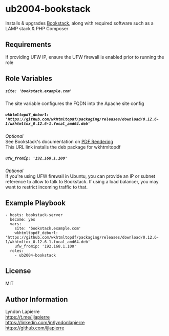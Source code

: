 ub2004-bookstack
=========

Installs & upgrades [Bookstack](https://www.bookstackapp.com), along with required software such as a LAMP stack & PHP Composer

Requirements
------------

If providing UFW IP, ensure the UFW firewall is enabled prior to running the role

Role Variables
--------------

##### ```site: 'bookstack.example.com'```
The site variable configures the FQDN into the Apache site config

##### ```wkhtmltopdf_deburl: 'https://github.com/wkhtmltopdf/packaging/releases/download/0.12.6-1/wkhtmltox_0.12.6-1.focal_amd64.deb'```
*Optional*  
See Bookstack's documentation on [PDF Rendering](https://www.bookstackapp.com/docs/admin/pdf-rendering/)  
This URL link installs the deb package for wkhtmltopdf

##### ```ufw_fromip: '192.168.1.100'```
*Optional*  
If you're using UFW firewall in Ubuntu, you can provide an IP or subnet reference to allow to talk to Bookstack. If using a load balancer, you may want to restrict incoming traffic to that.

Example Playbook
----------------

    - hosts: bookstack-server
      become: yes
      vars:
        site: 'bookstack.example.com'
        wkhtmltopdf_deburl: 'https://github.com/wkhtmltopdf/packaging/releases/download/0.12.6-1/wkhtmltox_0.12.6-1.focal_amd64.deb'
        ufw_fromip: '192.168.1.100'
      roles:
        - ub2004-bookstack

License
-------

MIT

Author Information
------------------

Lyndon Lapierre  
https://t.me/ljlapierre  
https://linkedin.com/in/lyndonlapierre  
https://github.com/ljlapierre

